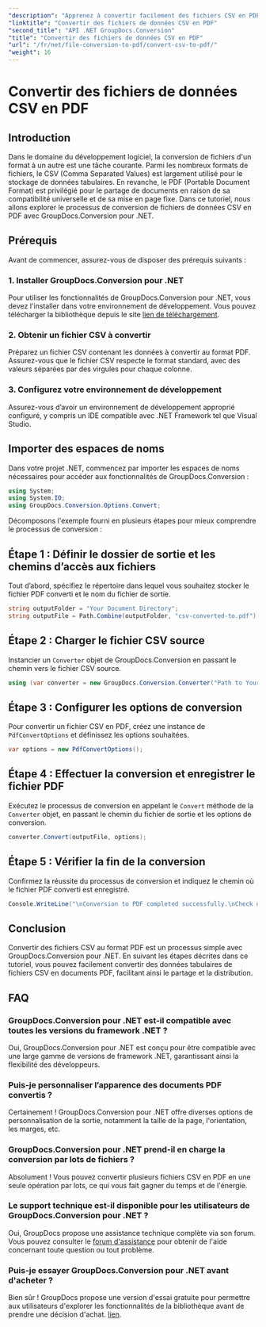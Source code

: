 ```yaml
---
"description": "Apprenez à convertir facilement des fichiers CSV en PDF avec GroupDocs.Conversion pour .NET. Suivez notre guide étape par étape."
"linktitle": "Convertir des fichiers de données CSV en PDF"
"second_title": "API .NET GroupDocs.Conversion"
"title": "Convertir des fichiers de données CSV en PDF"
"url": "/fr/net/file-conversion-to-pdf/convert-csv-to-pdf/"
"weight": 16
---
```


# Convertir des fichiers de données CSV en PDF

## Introduction
Dans le domaine du développement logiciel, la conversion de fichiers d'un format à un autre est une tâche courante. Parmi les nombreux formats de fichiers, le CSV (Comma Separated Values) est largement utilisé pour le stockage de données tabulaires. En revanche, le PDF (Portable Document Format) est privilégié pour le partage de documents en raison de sa compatibilité universelle et de sa mise en page fixe. Dans ce tutoriel, nous allons explorer le processus de conversion de fichiers de données CSV en PDF avec GroupDocs.Conversion pour .NET.
## Prérequis
Avant de commencer, assurez-vous de disposer des prérequis suivants :
### 1. Installer GroupDocs.Conversion pour .NET
Pour utiliser les fonctionnalités de GroupDocs.Conversion pour .NET, vous devez l'installer dans votre environnement de développement. Vous pouvez télécharger la bibliothèque depuis le site [lien de téléchargement](https://releases.groupdocs.com/conversion/net/).
### 2. Obtenir un fichier CSV à convertir
Préparez un fichier CSV contenant les données à convertir au format PDF. Assurez-vous que le fichier CSV respecte le format standard, avec des valeurs séparées par des virgules pour chaque colonne.
### 3. Configurez votre environnement de développement
Assurez-vous d’avoir un environnement de développement approprié configuré, y compris un IDE compatible avec .NET Framework tel que Visual Studio.

## Importer des espaces de noms
Dans votre projet .NET, commencez par importer les espaces de noms nécessaires pour accéder aux fonctionnalités de GroupDocs.Conversion :
```csharp
using System;
using System.IO;
using GroupDocs.Conversion.Options.Convert;
```

Décomposons l'exemple fourni en plusieurs étapes pour mieux comprendre le processus de conversion :
## Étape 1 : Définir le dossier de sortie et les chemins d’accès aux fichiers
Tout d’abord, spécifiez le répertoire dans lequel vous souhaitez stocker le fichier PDF converti et le nom du fichier de sortie.
```csharp
string outputFolder = "Your Document Directory";
string outputFile = Path.Combine(outputFolder, "csv-converted-to.pdf");
```
## Étape 2 : Charger le fichier CSV source
Instancier un `Converter` objet de GroupDocs.Conversion en passant le chemin vers le fichier CSV source.
```csharp
using (var converter = new GroupDocs.Conversion.Converter("Path to Your CSV File"))
```
## Étape 3 : Configurer les options de conversion
Pour convertir un fichier CSV en PDF, créez une instance de `PdfConvertOptions` et définissez les options souhaitées.
```csharp
var options = new PdfConvertOptions();
```
## Étape 4 : Effectuer la conversion et enregistrer le fichier PDF
Exécutez le processus de conversion en appelant le `Convert` méthode de la `Converter` objet, en passant le chemin du fichier de sortie et les options de conversion.
```csharp
converter.Convert(outputFile, options);
```
## Étape 5 : Vérifier la fin de la conversion
Confirmez la réussite du processus de conversion et indiquez le chemin où le fichier PDF converti est enregistré.
```csharp
Console.WriteLine("\nConversion to PDF completed successfully.\nCheck output in {0}", outputFolder);
```

## Conclusion
Convertir des fichiers CSV au format PDF est un processus simple avec GroupDocs.Conversion pour .NET. En suivant les étapes décrites dans ce tutoriel, vous pouvez facilement convertir des données tabulaires de fichiers CSV en documents PDF, facilitant ainsi le partage et la distribution.
## FAQ
### GroupDocs.Conversion pour .NET est-il compatible avec toutes les versions du framework .NET ?
Oui, GroupDocs.Conversion pour .NET est conçu pour être compatible avec une large gamme de versions de framework .NET, garantissant ainsi la flexibilité des développeurs.
### Puis-je personnaliser l’apparence des documents PDF convertis ?
Certainement ! GroupDocs.Conversion pour .NET offre diverses options de personnalisation de la sortie, notamment la taille de la page, l'orientation, les marges, etc.
### GroupDocs.Conversion pour .NET prend-il en charge la conversion par lots de fichiers ?
Absolument ! Vous pouvez convertir plusieurs fichiers CSV en PDF en une seule opération par lots, ce qui vous fait gagner du temps et de l'énergie.
### Le support technique est-il disponible pour les utilisateurs de GroupDocs.Conversion pour .NET ?
Oui, GroupDocs propose une assistance technique complète via son forum. Vous pouvez consulter le [forum d'assistance](https://forum.groupdocs.com/c/conversion/11) pour obtenir de l'aide concernant toute question ou tout problème.
### Puis-je essayer GroupDocs.Conversion pour .NET avant d'acheter ?
Bien sûr ! GroupDocs propose une version d'essai gratuite pour permettre aux utilisateurs d'explorer les fonctionnalités de la bibliothèque avant de prendre une décision d'achat. [lien](https://releases.groupdocs.com/conversion/net/).